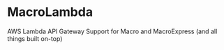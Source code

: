 # MacroLambda
AWS Lambda API Gateway Support for Macro and MacroExpress (and all things built on-top)
